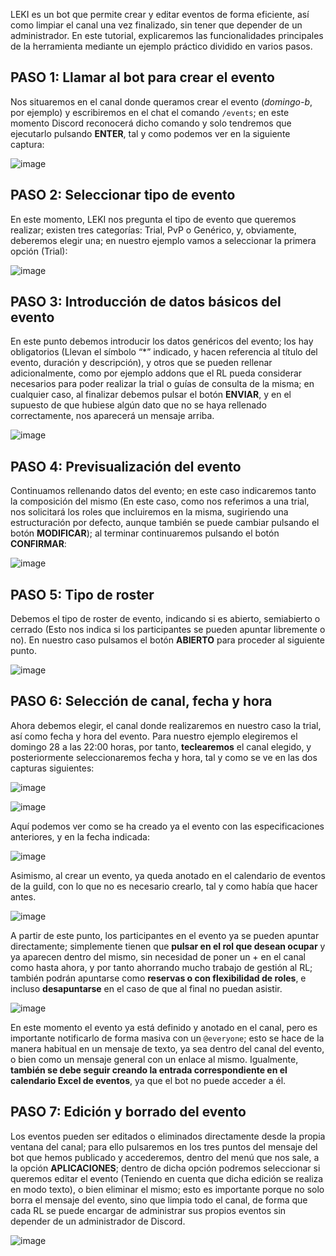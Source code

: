 LEKI es un bot que permite crear y editar eventos de forma eficiente, así como limpiar el canal una vez finalizado, sin tener que depender de un administrador. En este tutorial, explicaremos las funcionalidades principales de la herramienta mediante un ejemplo práctico dividido en varios pasos.

## PASO 1: Llamar al bot para crear el evento

Nos situaremos en el canal donde queramos crear el evento (*domingo-b*, por ejemplo) y escribiremos en el chat el comando `/events`; en este momento Discord reconocerá dicho comando y solo tendremos que ejecutarlo pulsando **ENTER**, tal y como podemos ver en la siguiente captura:

![image](https://github.com/mangelarilla/leki/assets/4896595/8c044ffd-83e1-49ab-9b35-567c7f412c33)

## PASO 2: Seleccionar tipo de evento

En este momento, LEKI nos pregunta el tipo de evento que queremos realizar; existen tres categorías: Trial, PvP o Genérico, y, obviamente, deberemos elegir una; en nuestro ejemplo vamos a seleccionar la primera opción (Trial):

![image](https://github.com/mangelarilla/leki/assets/4896595/a6a2574e-3dcb-4277-b101-e7d28d03821a)

## PASO 3: Introducción de datos básicos del evento

En este punto debemos introducir los datos genéricos del evento; los hay obligatorios (Llevan el símbolo “*” indicado, y hacen referencia al título del evento, duración y descripción), y otros que se pueden rellenar adicionalmente, como por ejemplo addons que el RL pueda considerar necesarios para poder realizar la trial o guías de consulta de la misma; en cualquier caso, al finalizar debemos pulsar el botón **ENVIAR**, y en el supuesto de que hubiese algún dato que no se haya rellenado correctamente, nos aparecerá un mensaje arriba.

![image](https://github.com/mangelarilla/leki/assets/4896595/8a107d54-0fd1-4134-9f60-12022293746b)

## PASO 4: Previsualización del evento

Continuamos rellenando datos del evento; en este caso indicaremos tanto la composición del mismo (En este caso, como nos referimos a una trial, nos solicitará los roles que incluiremos en la misma, sugiriendo una estructuración por defecto, aunque también se puede cambiar pulsando el botón **MODIFICAR**); al terminar continuaremos pulsando el botón **CONFIRMAR**:

![image](https://github.com/mangelarilla/leki/assets/4896595/f4775200-5f51-4d11-a812-498bd309f66e)

## PASO 5: Tipo de roster

Debemos el tipo de roster de evento, indicando si es abierto, semiabierto o cerrado (Esto nos indica si los participantes se pueden apuntar libremente o no).
En nuestro caso pulsamos el botón **ABIERTO** para proceder al siguiente punto.

![image](https://github.com/mangelarilla/leki/assets/4896595/f876048f-17c8-4ed9-9a21-f7c209e719ae)

## PASO 6: Selección de canal, fecha y hora

Ahora debemos elegir, el canal donde realizaremos en nuestro caso la trial, así como fecha y hora del evento.
Para nuestro ejemplo elegiremos el domingo 28 a las 22:00 horas, por tanto, **teclearemos** el canal elegido, y posteriormente seleccionaremos fecha y hora, tal y como se ve en las dos capturas siguientes:

![image](https://github.com/mangelarilla/leki/assets/4896595/d61787a5-c5fc-4819-92a6-34d874bc435e)

![image](https://github.com/mangelarilla/leki/assets/4896595/6405c369-b66c-4474-91f9-0ada8b6dc539)

Aquí podemos ver como se ha creado ya el evento con las especificaciones anteriores, y en la fecha indicada:

![image](https://github.com/mangelarilla/leki/assets/4896595/cff162d2-9c81-42d1-84a9-730e1f7a5d3a)

Asimismo, al crear un evento, ya queda anotado en el calendario de eventos de la guild, con lo que no es necesario crearlo, tal y como había que hacer antes.

![image](https://github.com/mangelarilla/leki/assets/4896595/e19dc77c-ec94-4efb-9f69-0158345d3769)

A partir de este punto, los participantes en el evento ya se pueden apuntar directamente; simplemente tienen que **pulsar en el rol que desean ocupar** y ya aparecen dentro del mismo, sin necesidad de poner un + en el canal como hasta ahora, y por tanto ahorrando mucho trabajo de gestión al RL; también podrán apuntarse como **reservas o con flexibilidad de roles**, e incluso **desapuntarse** en el caso de que al final no puedan asistir.

![image](https://github.com/mangelarilla/leki/assets/4896595/eb999dfa-7206-4b16-92ab-b82e4a90e14e)

En este momento el evento ya está definido y anotado en el canal, pero es importante notificarlo de forma masiva con un `@everyone`; esto se hace de la manera habitual en un mensaje de texto, ya sea dentro del canal del evento, o bien como un mensaje general con un enlace al mismo. Igualmente, **también se debe seguir creando la entrada correspondiente en el calendario Excel de eventos**, ya que el bot no puede acceder a él.

## PASO 7: Edición y borrado del evento

Los eventos pueden ser editados o eliminados directamente desde la propia ventana del canal; para ello pulsaremos en los tres puntos del mensaje del bot que hemos publicado y accederemos, dentro del menú que nos sale, a la opción **APLICACIONES**; dentro de dicha opción podremos seleccionar si queremos editar el evento (Teniendo en cuenta que dicha edición se realiza en modo texto), o bien eliminar el mismo; esto es importante porque no solo borra el mensaje del evento, sino que limpia todo el canal, de forma que cada RL se puede encargar de administrar sus propios eventos sin depender de un administrador de Discord.

![image](https://github.com/mangelarilla/leki/assets/4896595/af78a91a-aeb5-47e7-8257-3f7e190ecbaa)

